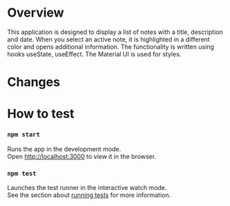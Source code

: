 # Overview

This application is designed to display a list of notes with a title, description and date. When you select an active note, it is highlighted in a different color and opens additional information. The functionality is written using hooks useState, useEffect. The Material UI is used for styles.

# Changes

# How to test
### `npm start`

Runs the app in the development mode.\
Open [http://localhost:3000](http://localhost:3000) to view it in the browser.

### `npm test`

Launches the test runner in the interactive watch mode.\
See the section about [running tests](https://facebook.github.io/create-react-app/docs/running-tests) for more information.